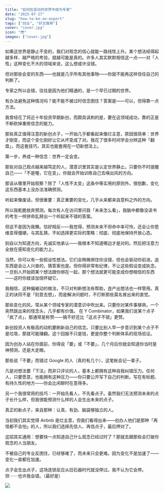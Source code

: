```yaml
---
title: "如何在变动的世界中成为专家"
date: "2025-07-27"
slug: "how-to-be-an-expert"
tags: ["创业", "好文推荐"]
cover: "cover.jpg"
icon: "😎"
images: ["cover.jpg"]
---
```

如果这世界是静止不变的，我们对观念的信心就能一路线性上升。某个想法经得起越多样、越严格的考验，就越可能是真的。许多人其实默默相信这一点——对「人性」这种变化不大的领域来说，这么想或许没错。



但对那些会变的东西——也就是几乎所有其他事物——你就不能再这样信任自己的判断了。



专家之所以会错，往往是因为他们精通的，是一个早已过期的世界。



有办法避免这种情况吗？能不能不被过时信念困住？答案是——可以，但得靠一点方法。



我曾经花了将近十年投资早期新创，而颇具讽刺的是，要在这领域成功，靠的正是不断砍掉重练信念的能力。



那些真正值得注意的新创点子，一开始几乎都看起来像烂主意，原因很简单：世界才刚变，而这个变化刚好让它从坏变成了对。我花了很多时间学会分辨这种「翻盘」，而这套技巧，其实也能套用在一切新想法上。



第一步，养成一种信念：世界一定会变。



那些对自己观点越来越笃定的人，潜意识里其实是认定世界静止。只要你不时提醒自己——「不是喔，它在变」，你就会开始训练自己去嗅出风的方向。



那该从哪里开始观察？除了「人性不太变」这条中等实用的原则外，很抱歉，变化这东西基本上没办法准确预测。



听起来像废话，但很重要：真正重要的变化，几乎从来都来自意料之外的方向。



所以我乾脆放弃预测。每次有人在访问里问我「未来怎么看」，我脑中都像没读书的考生一样拼命乱掰出一个听起来不错的答案。



但这不是因为我懒。恰好相反——我觉得，预测未来不但命中率可怜，还会让你思维变得僵硬。与其乱猜，不如选择更实际的策略：彻底、彻底地保持开放心态。



别自以为知道方向，先诚实地承认——我根本不知道哪边才是对的。然后把注意力全放在感知变化的能力上。



当然，你可以有一些假设性想法。它们会稍微绑住你没错，但也会驱动你前进。追东西是会让人兴奋的，猜答案也是。但你得非常有纪律，不让这些假设变成执念。
一旦别人开始把某个想法跟你绑在一起，那个想法就更可能变成你想相信的东西——这时你就该加倍怀疑它。



我相信，这种偏被动的做法，不只对判断想法有帮助，连产出想法也一样管用。真正的诀窍不是「刻意去想」，而是解决问题时，不打断那些莫名冒出来的直觉。



那些变化的风，常从某个领域专家的潜意识中吹出来。只要你对某件事够熟，一个突然跳出来的怪念头，几乎都有价值。
在 Y Combinator，如果我们说某个点子「疯了点」，那通常是称赞——搞不好还比「这点子不错」更赞。



新创投资人有极高的动机要刷新自己的信念。只要比别人早一步意识到某个点子不是垃圾，那就可能赚翻。这个回报不只是钱，更是你整个判断体系的现场验证。



因为创办人站在你面前，你得说「要」或「不要」，几个月后你就会知道你当时是神预测，还是大走眼。



那些说「不要」而错过 Google 的人（真的有几个），这笔帐会记一辈子。



凡是对想法要「下注」而非只评论的人，基本上都拥有这种自我纠错压力。任何人，只要愿意，也能拥有这种压力——你只要公开写下自己的判断。写在有标题、有持久性的地方——你会比闲聊时在意得多。



另一个我很常用的技巧：一开始先看人，不先看点子。虽然我们无法预测未来的点子长什么样，但我很能预测什么样的人会生出未来的点子。



真正的新点子，来自那种：认真、有劲、脑袋够独立的人。



当初我们其实觉得 Airbnb 是烂主意，但我们看得出来——创办人他们是那种「再怪都不会怕」的人，所以我们选择先信人、再信点子，最后押对了。



这招其实通用：想要快一点知道自己什么观念已经过时了？那就去跟那些会打破你观念的人当朋友。



不被自己的专业反困住，已经够难了，而未来只会更难。因为变化不是加速了——变化一直都在加速。



点子会生出点子，这场连锁反应从旧石器时代就没停过。我不认为它会停。
但⋯⋯也许我会错。（最好是）




![](https://prod-files-secure.s3.us-west-2.amazonaws.com/112d0858-5090-4d34-a606-b75eb8d65fd2/46476355-9cf3-4e99-9b7a-3531bc426380/1000202064.png?X-Amz-Algorithm=AWS4-HMAC-SHA256&X-Amz-Content-Sha256=UNSIGNED-PAYLOAD&X-Amz-Credential=ASIAZI2LB4662733XT7G%2F20250808%2Fus-west-2%2Fs3%2Faws4_request&X-Amz-Date=20250808T132334Z&X-Amz-Expires=3600&X-Amz-Security-Token=IQoJb3JpZ2luX2VjEG0aCXVzLXdlc3QtMiJHMEUCIQCXKDQlOEcLX4qa%2FuJvgKuE5k0BUM0OIADtwZvu4FzVYwIgOdJXfmL%2FXFGYDbav3cC7w3RVf%2FvUyVAUX5OXYUiPiv4qiAQIpv%2F%2F%2F%2F%2F%2F%2F%2F%2F%2FARAAGgw2Mzc0MjMxODM4MDUiDPw1DhDTzFlzYhy8byrcA4hF%2FvyD7p7relTbz8jbo2x%2B4uh04vTugeL3wJNdxXJqLHB8NH0e8k%2BwtNzeDXos98iGZ4PA0od%2BKCFW%2BMSKB814cAsUfOO0vnQEwKlXabBzA0FjcFE8a7ZrE09j00UewnvEGVLuvOIQI459mBs9dqD%2BIp0qsQ25K%2F8oJzKoQAmTFZSW4L7G2UqCXPlk9Tfyy9hUlT%2FdxoGzCtMaGda8%2FxU5hZHU5tH607ejlKfBY4RziFGojEh6m9lOm7dYnL0troM4fr%2Fogez3lO9Qpyw%2FTI8sANd7YPBwDWbDnwHRUB3i0iEXI8FVQwPhnryEFDW9I51JxbYuxzN%2FJ7IK%2Fvyo4icnjJ7G3uHSDCrS%2BMYAI1BvHlrsEwOCwBlf9nUOOr3pt8M4iPGMQwKNWm%2F%2BEXegTsSwMxtsVo16PJpoP0DbwRiiSAWMzcGuQiiHSO%2BWorA15hIz23nqRx7XJD%2Bhxz3eOZv%2B486lOH4lzc6H8nadwJ1Ai9CBRS62YuIrUQkewE6l1ueQ12FccF2oAttJAmrCjpf6FQM6Y7U5AjDcC2YjoQPAQ1rsZKUOkk4m%2FPlmDdAJFFeLKuDcO998O4OQMmkdddoRYs19i223Fa%2FSpSm6pb%2FetT13bRMDuJqHGKyRMLXn18QGOqUBHKc%2BKQKdybyc%2F9Ycy4brheWErAFEbwkOtU2PpZ6XAsH%2FFp1V%2BHP%2Bo3KDvhS84zJod2DJgI0MTdXufMvXm6IrebiFobMsA%2BJiyN5NBxf%2F3Sg%2FBpOdIACjc2HKIQbAm96CJUCHhaN89EzajTDn90M835j5UmL%2FNm7obLYtMu8tNTfOY33VT7hGhz1I%2BdiN%2BO1i4pV6w%2B5wURes3ir8E9uw3sYvxbm8&X-Amz-Signature=c639f719489f9a8eb71888fc425efbb5a0d0f32678c9ff209ada534edbf805c6&X-Amz-SignedHeaders=host&x-amz-checksum-mode=ENABLED&x-id=GetObject)

